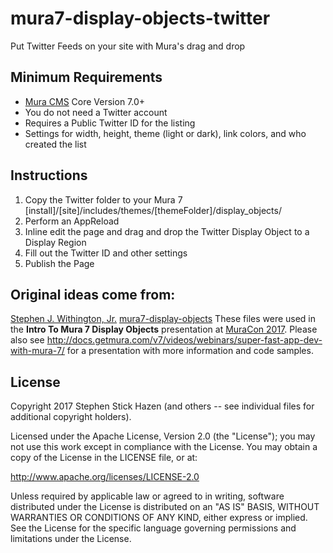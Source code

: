 # mura7-display-objects-twitter
Put Twitter Feeds on your site with Mura's drag and drop 

## Minimum Requirements
* [Mura CMS](http://www.getmura.com) Core Version 7.0+
* You do not need a Twitter account
* Requires a Public Twitter ID for the listing 
* Settings for width, height, theme (light or dark), link colors, and who created the list

## Instructions
1. Copy the Twitter folder to your Mura 7 [install]/[site]/includes/themes/[themeFolder]/display_objects/
2. Perform an AppReload
3. Inline edit the page and drag and drop the Twitter Display Object to a Display Region
4. Fill out the Twitter ID and other settings
5. Publish the Page

## Original ideas come from:
[Stephen J. Withington, Jr.](https://github.com/stevewithington)
[mura7-display-objects](https://github.com/stevewithington/mura7-display-objects)
These files were used in the **Intro To Mura 7 Display Objects** presentation at [MuraCon 2017](http://www.muracon.com). Please also see http://docs.getmura.com/v7/videos/webinars/super-fast-app-dev-with-mura-7/ for a presentation with more information and code samples.

## License
Copyright 2017 Stephen Stick Hazen (and others -- see individual files for additional copyright holders).

Licensed under the Apache License, Version 2.0 (the "License"); you may not use this work except in compliance with the License. You may obtain a copy of the License in the LICENSE file, or at:

http://www.apache.org/licenses/LICENSE-2.0

Unless required by applicable law or agreed to in writing, software distributed under the License is distributed on an "AS IS" BASIS, WITHOUT WARRANTIES OR CONDITIONS OF ANY KIND, either express or implied. See the License for the specific language governing permissions and limitations under the License.
